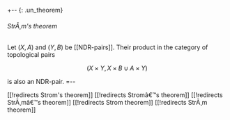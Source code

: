 +-- {: .un_theorem}
###### StrÃ¸m's theorem
Let $(X,A)$ and $(Y,B)$ be [[NDR-pairs]]. Their product in the category of topological pairs

$$
(X\times Y,X\times B\cup A\times Y)
$$ 

is also an NDR-pair. 
=--


[[!redirects Strom's theorem]]
[[!redirects Stromâ€™s theorem]]
[[!redirects StrÃ¸mâ€™s theorem]]
[[!redirects Strom theorem]]
[[!redirects StrÃ¸m theorem]]